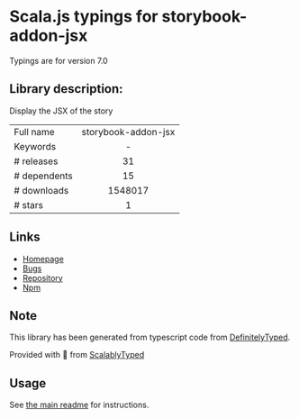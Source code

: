 
# Scala.js typings for storybook-addon-jsx

Typings are for version 7.0

## Library description:
Display the JSX of the story

|                    |                 |
| ------------------ | :-------------: |
| Full name          | storybook-addon-jsx |
| Keywords           | - |
| # releases         | 31 |
| # dependents       | 15 |
| # downloads        | 1548017 |
| # stars            | 1 |

## Links
- [Homepage](https://github.com/storybookjs/addon-jsx#readme)
- [Bugs](https://github.com/storybookjs/addon-jsx/issues)
- [Repository](https://github.com/storybookjs/addon-jsx)
- [Npm](https://www.npmjs.com/package/storybook-addon-jsx)
    


## Note
This library has been generated from typescript code from [DefinitelyTyped](https://definitelytyped.org).

Provided with :purple_heart: from [ScalablyTyped](https://github.com/oyvindberg/ScalablyTyped)

## Usage
See [the main readme](../../readme.md) for instructions.


